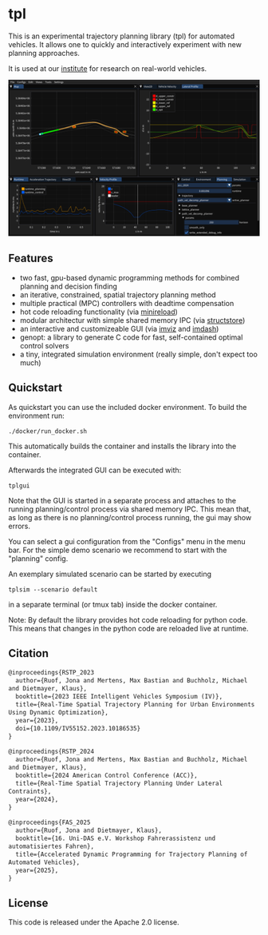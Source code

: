 # tpl

This is an experimental trajectory planning library (tpl) for automated vehicles.
It allows one to quickly and interactively experiment with new planning approaches.

It is used at our [institute](https://www.uni-ulm.de/in/mrm/) for research on real-world vehicles.

<img src="./docs/gui.png" alt="GUI of the trajectory planning library" width="800"/>

## Features

- two fast, gpu-based dynamic programming methods for combined planning and decision finding
- an iterative, constrained, spatial trajectory planning method
- multiple practical (MPC) controllers with deadtime compensation
- hot code reloading functionality (via [minireload](https://github.com/joruof/minireload))
- modular architectur with simple shared memory IPC (via [structstore](https://github.com/mertemba/structstore)) 
- an interactive and customizeable GUI (via [imviz](https://github.com/joruof/imviz) and [imdash](https://github.com/uulm-mrm/imdash))
- genopt: a library to generate C code for fast, self-contained optimal control solvers
- a tiny, integrated simulation environment (really simple, don't expect too much)

## Quickstart

As quickstart you can use the included docker environment. To build the environment run:
```
./docker/run_docker.sh
```
This automatically builds the container and installs the library into the container.

Afterwards the integrated GUI can be executed with:
```
tplgui
```

Note that the GUI is started in a separate process and attaches to the running
planning/control process via shared memory IPC. This mean that, as long as
there is no planning/control process running, the gui may show errors.

You can select a gui configuration from the "Configs" menu in the menu bar.
For the simple demo scenario we recommend to start with the "planning" config.

An exemplary simulated scenario can be started by executing
```
tplsim --scenario default
```
in a separate terminal (or tmux tab) inside the docker container.

Note: By default the library provides hot code reloading for python code.
This means that changes in the python code are reloaded live at runtime.

## Citation

```
@inproceedings{RSTP_2023
  author={Ruof, Jona and Mertens, Max Bastian and Buchholz, Michael and Dietmayer, Klaus},
  booktitle={2023 IEEE Intelligent Vehicles Symposium (IV)}, 
  title={Real-Time Spatial Trajectory Planning for Urban Environments Using Dynamic Optimization}, 
  year={2023},
  doi={10.1109/IV55152.2023.10186535}
}
```

```
@inproceedings{RSTP_2024
  author={Ruof, Jona and Mertens, Max Bastian and Buchholz, Michael and Dietmayer, Klaus},
  booktitle={2024 American Control Conference (ACC)}, 
  title={Real-Time Spatial Trajectory Planning Under Lateral Contraints}, 
  year={2024},
}
```

```
@inproceedings{FAS_2025
  author={Ruof, Jona and Dietmayer, Klaus},
  booktitle={16. Uni-DAS e.V. Workshop Fahrerassistenz und automatisiertes Fahren}, 
  title={Accelerated Dynamic Programming for Trajectory Planning of Automated Vehicles}, 
  year={2025},
}
```

## License

This code is released under the Apache 2.0 license.
